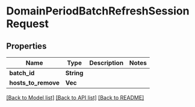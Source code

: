 # DomainPeriodBatchRefreshSessionRequest

## Properties

Name | Type | Description | Notes
------------ | ------------- | ------------- | -------------
**batch_id** | **String** |  | 
**hosts_to_remove** | **Vec<String>** |  | 

[[Back to Model list]](../README.md#documentation-for-models) [[Back to API list]](../README.md#documentation-for-api-endpoints) [[Back to README]](../README.md)


